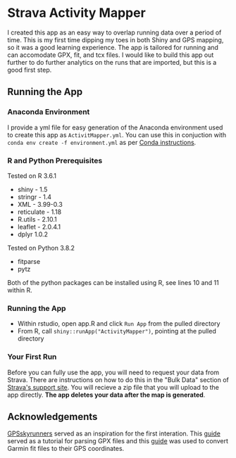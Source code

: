 # Strava Activity Mapper

I created this app as an easy way to overlap running data over a period of time. This is my first time dipping my toes in both Shiny and GPS mapping, so it was a good learning experience. The app is tailored for running and can accomodate GPX, fit, and tcx files. I would like to build this app out further to do further analytics on the runs that are imported, but this is a good first step.

## Running the App

### Anaconda Environment

I provide a yml file for easy generation of the Anaconda environment used to create this app as `ActivitMapper.yml`. You can use this in conjuction with `conda env create -f environment.yml` as per [Conda instructions](https://docs.conda.io/projects/conda/en/latest/user-guide/tasks/manage-environments.html#creating-an-environment-from-an-environment-yml-file).

### R and Python Prerequisites

Tested on R 3.6.1
* shiny - 1.5
* stringr - 1.4
* XML - 3.99-0.3
* reticulate - 1.18
* R.utils - 2.10.1
* leaflet - 2.0.4.1
* dplyr 1.0.2

Tested on Python 3.8.2
* fitparse
* pytz

Both of the python packages can be installed using R, see lines 10 and 11 within R.

### Running the App

* Within rstudio, open app.R and click `Run App` from the pulled directory
* From R, call `shiny::runApp("ActivityMapper")`, pointing at the pulled directory

### Your First Run

Before you can fully use the app, you will need to request your data from Strava. There are instructions on how to do this in the "Bulk Data" section of [Strava's support site](https://support.strava.com/hc/en-us/articles/216918437-Exporting-your-Data-and-Bulk-Export). You will recieve a zip file that you will upload to the app directly. **The app deletes your data after the map is generated**.

## Acknowledgements

[GPSskyrunners](https://github.com/ssayols/GPSskyrunners) served as an inspiration for the first interation. This [guide](http://rcrastinate.blogspot.com/2014/09/stay-on-track-plotting-gps-tracks-with-r.html) served as a tutorial for parsing GPX files and this [guide](https://maxcandocia.com/article/2017/Sep/22/converting-garmin-fit-to-csv/) was used to convert Garmin fit files to their GPS coordinates.
